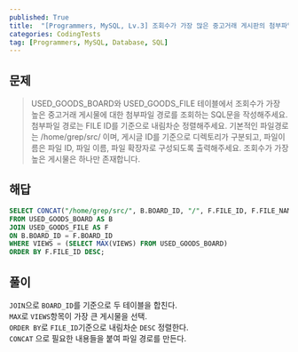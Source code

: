 ```yaml
---
published: True
title:  "[Programmers, MySQL, Lv.3] 조회수가 가장 많은 중고거래 게시판의 첨부파일 조회하기"
categories: CodingTests
tag: [Programmers, MySQL, Database, SQL]
---
```


## 문제

> USED_GOODS_BOARD와 USED_GOODS_FILE 테이블에서 조회수가 가장 높은 중고거래 게시물에 대한 첨부파일 경로를 조회하는 SQL문을 작성해주세요. 첨부파일 경로는 FILE ID를 기준으로 내림차순 정렬해주세요. 기본적인 파일경로는 /home/grep/src/ 이며, 게시글 ID를 기준으로 디렉토리가 구분되고, 파일이름은 파일 ID, 파일 이름, 파일 확장자로 구성되도록 출력해주세요. 조회수가 가장 높은 게시물은 하나만 존재합니다.

## 해답

```sql
SELECT CONCAT("/home/grep/src/", B.BOARD_ID, "/", F.FILE_ID, F.FILE_NAME, F.FILE_EXT) AS FILE_PATH
FROM USED_GOODS_BOARD AS B
JOIN USED_GOODS_FILE AS F 
ON B.BOARD_ID = F.BOARD_ID
WHERE VIEWS = (SELECT MAX(VIEWS) FROM USED_GOODS_BOARD)
ORDER BY F.FILE_ID DESC;
```

## 풀이

```JOIN```으로 ```BOARD_ID```를 기준으로 두 테이블을 합친다.  
```MAX```로 ```VIEWS```항목이 가장 큰 게시물을 선택.  
```ORDER BY```로 ```FILE_ID```기준으로 내림차순 ```DESC``` 정렬한다.  
```CONCAT``` 으로 필요한 내용들을 붙여 파일 경로를 만든다.  